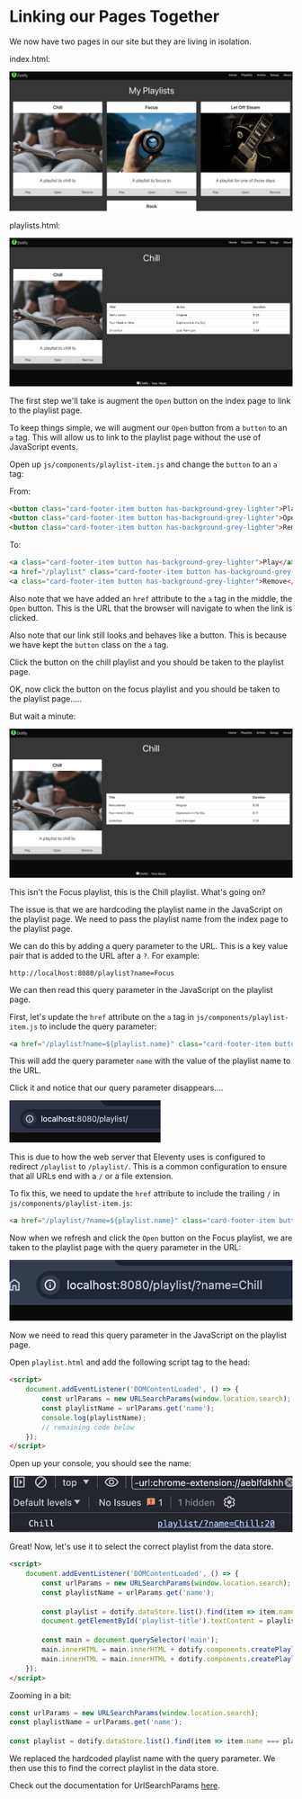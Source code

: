 # Linking our Pages Together

We now have two pages in our site but they are living in isolation.

index.html:

![alt text](img/image-13.png)


playlists.html:

![alt text](img/image-14.png)

The first step we'll take is augment the `Open` button on the index page to link to the playlist page.

To keep things simple, we will augment our `Open` button from a `button` to an `a` tag. This will allow us to link to the playlist page without the use of JavaScript events.

Open up `js/components/playlist-item.js` and change the `button` to an `a` tag:

From:

```html
<button class="card-footer-item button has-background-grey-lighter">Play</button>
<button class="card-footer-item button has-background-grey-lighter">Open</button>
<button class="card-footer-item button has-background-grey-lighter">Remove</button>
```

To:

```html
<a class="card-footer-item button has-background-grey-lighter">Play</a>
<a href="/playlist" class="card-footer-item button has-background-grey-lighter">Open</a>
<a class="card-footer-item button has-background-grey-lighter">Remove</a>
```

Also note that we have added an `href` attribute to the `a` tag in the middle, the `Open` button. This is the URL that the browser will navigate to when the link is clicked.

Also note that our link still looks and behaves like a button. This is because we have kept the `button` class on the `a` tag.

Click the button on the chill playlist and you should be taken to the playlist page.

OK, now click the button on the focus playlist and you should be taken to the playlist page.....

But wait a minute:

![alt text](img/image-15.png)

This isn't the Focus playlist, this is the Chill playlist. What's going on?

The issue is that we are hardcoding the playlist name in the JavaScript on the playlist page. We need to pass the playlist name from the index page to the playlist page.

We can do this by adding a query parameter to the URL. This is a key value pair that is added to the URL after a `?`. For example:

```
http://localhost:8080/playlist?name=Focus
```

We can then read this query parameter in the JavaScript on the playlist page.

First, let's update the `href` attribute on the `a` tag in `js/components/playlist-item.js` to include the query parameter:

```html
<a href="/playlist?name=${playlist.name}" class="card-footer-item button has-background-grey-lighter">Open</a>
```

This will add the query parameter `name` with the value of the playlist name to the URL.

Click it and notice that our query parameter disappears....

![alt text](img/image-16.png)

This is due to how the web server that Eleventy uses is configured to redirect `/playlist` to `/playlist/`. This is a common configuration to ensure that all URLs end with a `/` or a file extension.

To fix this, we need to update the `href` attribute to include the trailing `/` in `js/components/playlist-item.js`:

```html
<a href="/playlist/?name=${playlist.name}" class="card-footer-item button has-background-grey-lighter">Open</a>
```


Now when we refresh and click the `Open` button on the Focus playlist, we are taken to the playlist page with the query parameter in the URL:

![alt text](img/image-17.png)


Now we need to read this query parameter in the JavaScript on the playlist page.


Open `playlist.html` and add the following script tag to the head:

```html
<script>
    document.addEventListener('DOMContentLoaded', () => {
        const urlParams = new URLSearchParams(window.location.search);
        const playlistName = urlParams.get('name');
        console.log(playlistName);
        // remaining code below
    });
</script>
```

Open up your console, you should see the name:

![alt text](img/image-18.png)

Great!  Now, let's use it to select the correct playlist from the data store.

```html
<script>
    document.addEventListener('DOMContentLoaded', () => {
        const urlParams = new URLSearchParams(window.location.search);
        const playlistName = urlParams.get('name');

        const playlist = dotify.dataStore.list().find(item => item.name === playlistName);
        document.getElementById('playlist-title').textContent = playlist.name;

        const main = document.querySelector('main');
        main.innerHTML = main.innerHTML + dotify.components.createPlaylistItem(playlist);
        main.innerHTML = main.innerHTML + dotify.components.createPlaylistList(playlist.songs);
    });
</script>
```

Zooming in a bit:

```javascript
const urlParams = new URLSearchParams(window.location.search);
const playlistName = urlParams.get('name');

const playlist = dotify.dataStore.list().find(item => item.name === playlistName);
```

We replaced the hardcoded playlist name with the query parameter. We then use this to find the correct playlist in the data store.

Check out the documentation for UrlSearchParams [here](https://developer.mozilla.org/en-US/docs/Web/API/URLSearchParams).
